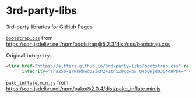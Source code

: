 # 3rd-party-libs
3rd-party libraries for GitHub Pages

[`bootstrap.css`](https://alttiri.github.io/3rd-party-libs/bootstrap.css) from https://cdn.jsdelivr.net/npm/bootstrap@5.2.3/dist/css/bootstrap.css

Original `integrity`.
```html
<link href="https://alttiri.github.io/3rd-party-libs/bootstrap.css" rel="stylesheet"
      integrity="sha256-IrRkRhwdO2IcP2+1tni2UxqwpwTQ4b0Hjd03G4dHPbA=" crossorigin="anonymous">
```

[`pako_inflate.min.js`](https://alttiri.github.io/3rd-party-libs/pako_inflate.min.js) from https://cdn.jsdelivr.net/npm/pako@2.0.4/dist/pako_inflate.min.js
